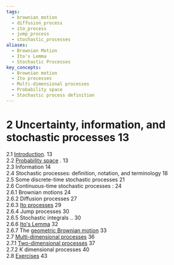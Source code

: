 ```yaml
---
tags:
  - brownian_motion
  - diffusion_process
  - ito_process
  - jump_process
  - stochastic_processes
aliases:
  - Brownian Motion
  - Ito's Lemma
  - Stochastic Processes
key_concepts:
  - Brownian motion
  - Ito processes
  - Multi-dimensional processes
  - Probability space
  - Stochastic process definition
---
```


# 2 Uncertainty, information, and stochastic processes 13  

2.1 [Introduction](../../../Financial%20Markets%20and%20Institutions/III.%20Liquidity%20of%20Assets/Class%209-%20Bailouts%20and%20Bank%20Failures/Squam%20Lake%20Group%20Introduction.md). 13   
2.2 [Probability space](.md) . 13   
2.3 Information 14   
2.4 Stochastic processes: definition, notation, and terminology 18   
2.5 Some discrete-time stochastic processes 21   
2.6 Continuous-time stochastic processes : 24   
2.6.1 Brownian motions 24   
2.6.2 Diffusion processes 27   
2.6.3 [Ito processes](Multi-Dimensional%20Processes.md) 29   
2.6.4 Jump processes 30   
2.6.5 Stochastic integrals .. 30   
2.6.6 [Ito's Lemma](../../../Financial%20Engineering/Determining%20the%20Stochastic%20Process%20for%20a%20Forward%20Contract%20from%20Ito’s%20Lemma.md) 32   
2.6.7 The [geometric Brownian motion](../../../Financial%20Instruments/Black%20Scholes%20Derivation.md) 33   
2.7 [Multi-dimensional processes](Multi-Dimensional%20Processes.md) 36   
2.7.1 [Two-dimensional processes](Multi-Dimensional%20Processes.md) 37   
2.7.2 $K$ dimensional processes 40   
2.8 [Exercises](Exercises.md) 43  